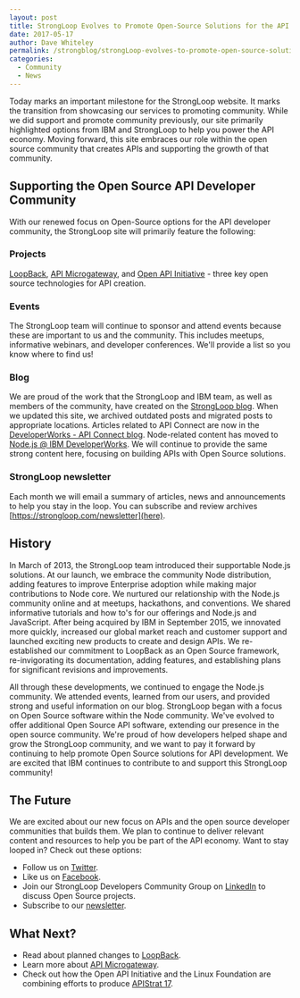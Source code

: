 ```yaml
---
layout: post
title: StrongLoop Evolves to Promote Open-Source Solutions for the API Developer Community
date: 2017-05-17
author: Dave Whiteley
permalink: /strongblog/strongLoop-evolves-to-promote-open-source-solutions-for-the-api-developer-community
categories:
  - Community
  - News
---
```

Today marks an important milestone for the StrongLoop website. It marks the transition from showcasing our services to promoting community. While we did support and promote community previously, our site primarily highlighted options from IBM and StrongLoop to help you power the API economy. Moving forward, this site embraces our role within the open source community that creates APIs and supporting the growth of that community.

## Supporting the Open Source API Developer Community

With our renewed focus on Open-Source options for the API developer community, the StrongLoop site will primarily feature the following:

### Projects

[LoopBack](http://loopback.io/), [API Microgateway](https://github.com/strongloop/microgateway), and [Open API Initiative](https://www.openapis.org/) - three key open source technologies for API creation. 

### Events

The StrongLoop team will continue to sponsor and attend events because these are important to us and the community. This includes meetups, informative webinars, and developer conferences. We'll provide a list so you know where to find us!

### Blog

We are proud of the work that the StrongLoop and IBM team, as well as members of the community, have created on the [StrongLoop blog](/strongblog). When we updated this site, we archived outdated posts and migrated posts to appropriate locations. Articles related to API Connect are now in the [DeveloperWorks - API Connect blog](https://developer.ibm.com/apiconnect/blog/). Node-related content has moved to [Node.js @ IBM DeveloperWorks](https://developer.ibm.com/node/blogs/). We will continue to provide the same strong content here, focusing on building APIs with Open Source solutions.

### StrongLoop newsletter

Each month we will email a summary of articles, news and announcements to help you stay in the loop. You can subscribe and review archives [https://strongloop.com/newsletter](here).

## History

In March of 2013, the StrongLoop team introduced their supportable Node.js solutions. At our launch, we embrace the community Node distribution, adding features to improve Enterprise adoption while making major contributions to Node core. We nurtured our relationship with the Node.js community online and at meetups, hackathons, and conventions.  We shared informative tutorials and how to's for our offerings and Node.js and JavaScript. After being acquired by IBM in September 2015, we innovated more quickly, increased our global market reach and customer support and launched exciting new products to create and design APIs. We re-established our commitment to LoopBack as an Open Source framework, re-invigorating its documentation, adding features, and establishing plans for significant revisions and improvements. 

All through these developments, we continued to engage the Node.js community. We attended events, learned from our users, and provided strong and useful information on our blog. StrongLoop began with a focus on Open Source software within the Node community. We've evolved to offer additional Open Source API  software, extending our presence in the open source community.  We're proud of how developers helped shape and grow the StrongLoop community, and we want to pay it forward by continuing to help promote Open Source solutions for API development. We are excited that IBM continues to contribute to and support this StrongLoop community! 

## The Future

We are excited about our new focus on APIs and the open source developer communities that builds them. We plan to continue to deliver relevant content and resources to help you be part of the API economy. Want to stay looped in? Check out these options:

- Follow us on [Twitter](https://twitter.com/StrongLoop).
- Like us on [Facebook](https://www.facebook.com/strongloop/).
- Join our StrongLoop Developers Community Group on [LinkedIn](https://www.linkedin.com/groups/5046525) to discuss Open Source projects.
- Subscribe to our [newsletter](https://strongloop.com/newsletter).

## What Next?

- Read about planned changes to [LoopBack](https://strongloop.com/strongblog/announcing-loopback-next/).
- Learn more about [API Microgateway](https://strongloop.com/strongblog/introducing-api-microgateway-programmable-open-source-gateway-apis/).
- Check out how the Open API Initiative and the Linux Foundation are combining efforts to produce [APIStrat 17](https://www.openapis.org/blog/2017/04/13/the-open-api-initiative-and-the-linux-foundation-to-produce-apistrat-17).
